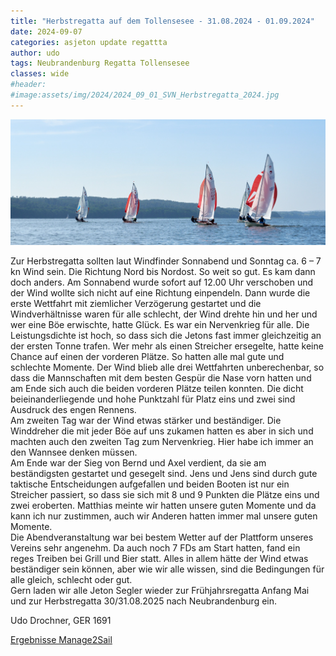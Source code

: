 ```yaml
---
title: "Herbstregatta auf dem Tollensesee - 31.08.2024 - 01.09.2024"
date: 2024-09-07
categories: asjeton update regattta
author: udo
tags: Neubrandenburg Regatta Tollensesee
classes: wide
#header:
#image:assets/img/2024/2024_09_01_SVN_Herbstregatta_2024.jpg
---
```

![Desktop View](/assets/img/2024/2024_09_01_SVN_Herbstregatta_2024.jpg)

Zur Herbstregatta sollten laut Windfinder Sonnabend und Sonntag ca. 6 – 7 kn Wind sein. Die
Richtung Nord bis Nordost. So weit so gut. Es kam dann doch anders. Am Sonnabend wurde sofort
auf 12.00 Uhr verschoben und der Wind wollte sich nicht auf eine Richtung einpendeln. Dann wurde
die erste Wettfahrt mit ziemlicher Verzögerung gestartet und die Windverhältnisse waren für alle
schlecht, der Wind drehte hin und her und wer eine Böe erwischte, hatte Glück. Es war ein
Nervenkrieg für alle. Die Leistungsdichte ist hoch, so dass sich die Jetons fast immer gleichzeitig an
der ersten Tonne trafen. Wer mehr als einen Streicher ersegelte, hatte keine Chance auf einen der
vorderen Plätze. So hatten alle mal gute und schlechte Momente.
Der Wind blieb alle drei Wettfahrten unberechenbar, so dass die Mannschaften mit dem besten
Gespür die Nase vorn hatten und am Ende sich auch die beiden vorderen Plätze teilen konnten. Die
dicht beieinanderliegende und hohe Punktzahl für Platz eins und zwei sind Ausdruck des engen
Rennens.  
Am zweiten Tag war der Wind etwas stärker und beständiger. Die Winddreher die mit jeder Böe auf
uns zukamen hatten es aber in sich und machten auch den zweiten Tag zum Nervenkrieg. Hier habe
ich immer an den Wannsee denken müssen.  
Am Ende war der Sieg von Bernd und Axel verdient, da sie am beständigsten gestartet und gesegelt
sind. Jens und Jens sind durch gute taktische Entscheidungen aufgefallen und beiden Booten ist nur
ein Streicher passiert, so dass sie sich mit 8 und 9 Punkten die Plätze eins und zwei eroberten.
Matthias meinte wir hatten unsere guten Momente und da kann ich nur zustimmen, auch wir
Anderen hatten immer mal unsere guten Momente.  
Die Abendveranstaltung war bei bestem Wetter auf der Plattform unseres Vereins sehr angenehm.
Da auch noch 7 FDs am Start hatten, fand ein reges Treiben bei Grill und Bier statt.
Alles in allem hätte der Wind etwas beständiger sein können, aber wie wir alle wissen, sind die
Bedingungen für alle gleich, schlecht oder gut.  
Gern laden wir alle Jeton Segler wieder zur Frühjahrsregatta Anfang Mai und zur Herbstregatta
30/31.08.2025 nach Neubrandenburg ein.  
  
Udo Drochner, GER 1691


[Ergebnisse Manage2Sail](https://manage2sail.com/de-DE/event/a465e832-030d-402e-8368-5d50691b9bcf#!/results?classId=jeton)

[SVN]: https://www.svnb.de "Segelverein Neubrandenburg e.V."